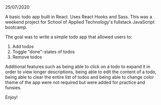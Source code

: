 25/07/2020

A basic todo app built in React. Uses React Hooks and Sass.
This was a weekend project for School of Applied Technology's fullstack JavaScript bootcamp.

The goal was to write a simple todo app that allowed users to:

1. Add todos
2. Toggle "done"-states of todos
3. Remove todos

Additional features such as being able to click on a todo to expand it in order to view longer descriptions, being able to edit the content of a todo, being able to clear the entire list of todos and being able to change color theme of the app were not required but were added for practice and funsies.

Enjoy!
